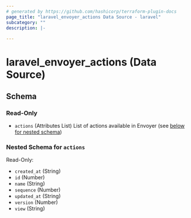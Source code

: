 ```yaml
---
# generated by https://github.com/hashicorp/terraform-plugin-docs
page_title: "laravel_envoyer_actions Data Source - laravel"
subcategory: ""
description: |-
  
---
```


# laravel_envoyer_actions (Data Source)





<!-- schema generated by tfplugindocs -->
## Schema

### Read-Only

- `actions` (Attributes List) List of actions available in Envoyer (see [below for nested schema](#nestedatt--actions))

<a id="nestedatt--actions"></a>
### Nested Schema for `actions`

Read-Only:

- `created_at` (String)
- `id` (Number)
- `name` (String)
- `sequence` (Number)
- `updated_at` (String)
- `version` (Number)
- `view` (String)
